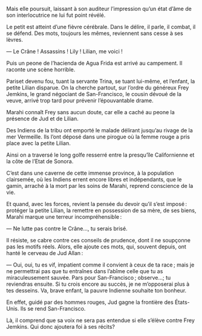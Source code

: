 Mais elle poursuit, laissant à son auditeur l’impression qu’un état d’âme de son interlocutrice ne lui fut point révélé.

Le petit est atteint d’une fièvre cérébrale. Dans le délire, il parle, il combat, il se défend. Des mots, toujours les mêmes, reviennent sans cesse à ses lèvres.

— Le Crâne ! Assassins ! Lily ! Lilian, me voici !

Puis un peone de l’hacienda de Agua Frida est arrivé au campement. Il
raconte une scène horrible.

Pariset devenu fou, tuant la servante Trina, se tuant lui-même, et l’enfant, la petite Lilian disparue. On la cherche partout, sur l’ordre du généreux Frey Jemkins, le grand négociant de San-Francisco, le cousin dévoué
de la veuve, arrivé trop tard pour prévenir l’épouvantable drame.

Marahi connaît Frey sans aucun doute, car elle a caché au peone la présence de Jud et de Lilian.

Des Indiens de la tribu ont emporté le malade délirant jusqu’au rivage de
la mer Vermeille. Ils l’ont déposé dans une pirogue où la femme rouge a
pris place avec la petite Lilian.

Ainsi on a traversé le long golfe resserré entre la presqu’île Californienne
et la côte de l’Etat de Sonora.

C’est dans une caverne de cette immense province, à la population clairsemée, où les Indiens errent encore libres et indépendants, que le gamin, arraché à la mort par les soins de Marahi, reprend conscience de la vie.

Et quand, avec les forces, revient la pensée du devoir qu’il s’est imposé :
protéger la petite Lilian, la remettre en possession de sa mère, de ses biens, Marahi marque une terreur incompréhensible :

— Ne lutte pas contre le Crâne…, tu serais brisé.

Il résiste, se cabre contre ces conseils de prudence, dont il ne soupçonne
pas les motifs réels. Alors, elle ajoute ces mots, qui, souvent depuis, ont hanté le cerveau de Jud Allan :


— Oui, oui, tu es vif, impatient comme il convient à ceux de ta race ; mais je ne permettrai pas que tu entraînes dans l’abîme celle que tu as miraculeusement sauvée. Pars pour San-Francisco ; observe…; tu reviendras ensuite. Si tu crois encore au succès, je ne m’opposerai plus à tes desseins.
Va, brave enfant, la pauvre Indienne souhaite ton bonheur.

En effet, guidé par des hommes rouges, Jud gagne la frontière des États-Unis.
Ils se rend San-Francisco.

Là, il comprend que sa voix ne sera pas entendue si elle s’élève contre Frey
Jemkins. Qui donc ajoutera foi à ses récits?
